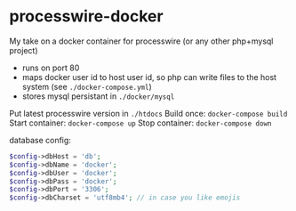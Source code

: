 # processwire-docker
My take on a docker container for processwire (or any other php+mysql project)

* runs on port 80
* maps docker user id to host user id, so php can write files to the host system (see `./docker-compose.yml`)
* stores mysql persistant in `./docker/mysql`

Put latest processwire version in `./htdocs`
Build once: `docker-compose build`
Start container: `docker-compose up`
Stop container: `docker-compose down`

database config:

```php 
$config->dbHost = 'db';
$config->dbName = 'docker';
$config->dbUser = 'docker';
$config->dbPass = 'docker';
$config->dbPort = '3306';
$config->dbCharset = 'utf8mb4'; // in case you like emojis
```